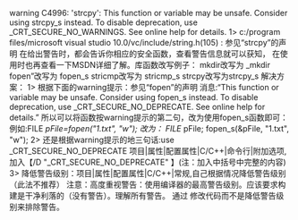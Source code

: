 warning C4996: 'strcpy': This function or variable may be unsafe. 
Consider using strcpy_s instead. To disable deprecation, 
use _CRT_SECURE_NO_WARNINGS. See online help for details.
1>          c:/program files/microsoft visual studio 
10.0/vc/include/string.h(105) : 参见“strcpy”的声明
在给出警告时，都会告诉你相应的安全函数，查看警告信息就可以获知，
在使用时也再查看一下MSDN详细了解。库函数改写例子：
mkdir改写为 _mkdir 
fopen”改写为 fopen_s 
stricmp改写为 stricmp_s
strcpy改写为strcpy_s
    解决方案：
1> 根据下面的warning提示：参见“fopen”的声明
        消息:“This function or variable may be unsafe. Consider using fopen_s instead. To disable deprecation, 
use _CRT_SECURE_NO_DEPRECATE. See online help for details.”
        所以可以将函数按warning提示的第二句，改为使用fopen_s函数即可：
        例如:FILE *pFile=fopen("1.txt", "w");
           改为：
           FILE* pFile;
           fopen_s(&pFile, "1.txt", "w"); 
2> 还是根据warning提示的地三句话:use _CRT_SECURE_NO_DEPRECATE
        项目|属性|配置属性|C/C++|命令行|附加选项,加入【/D "_CRT_SECURE_NO_DEPRECATE" 】(注：加入中括号中完整的内容)
3> 降低警告级别：项目|属性|配置属性|C/C++|常规,自己根据情况降低警告级别（此法不推荐）
    注意：高度重视警告：使用编译器的最高警告级别。应该要求构建是干净利落的（没有警告）。理解所有警告。
通过 修改代码而不是降低警告级别来排除警告。
